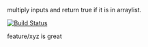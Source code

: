 multiply inputs and return true if it is in arraylist.

[![Build Status](https://travis-ci.com/mtdemircan/WebApp1.svg?branch=main)](https://travis-ci.com/mtdemircan/WebApp1)

feature/xyz is great